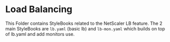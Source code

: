 # Load Balancing #

This Folder contains  StyleBooks related to the NetScaler LB feature. The 2 main StyleBooks are `lb.yaml` (basic lb) and `lb-mon.yaml` which builds on top of lb.yaml and add monitors use.
